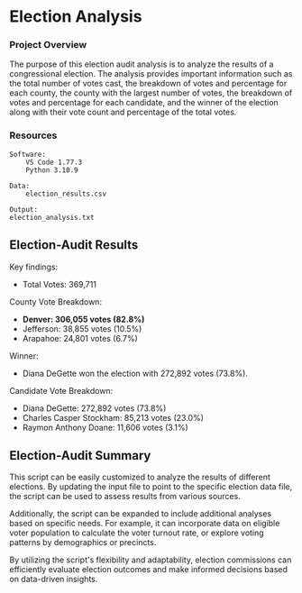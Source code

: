 # Election Analysis

### Project Overview

The purpose of this election audit analysis is to analyze the results of a congressional election. The analysis provides important information such as the total number of votes cast, the breakdown of votes and percentage for each county, the county with the largest number of votes, the breakdown of votes and percentage for each candidate, and the winner of the election along with their vote count and percentage of the total votes.

### Resources

    Software:
        VS Code 1.77.3
        Python 3.10.9

    Data:
        election_results.csv

    Output:
    election_analysis.txt

## Election-Audit Results

Key findings:

* Total Votes: 369,711

County Vote Breakdown:

* **Denver: 306,055 votes (82.8%)**
* Jefferson: 38,855 votes (10.5%)
* Arapahoe: 24,801 votes (6.7%)

Winner:

* Diana DeGette won the election with 272,892 votes (73.8%).

Candidate Vote Breakdown:

* Diana DeGette: 272,892 votes (73.8%)
* Charles Casper Stockham: 85,213 votes (23.0%)
* Raymon Anthony Doane: 11,606 votes (3.1%)

## Election-Audit Summary

This script can be easily customized to analyze the results of different elections. By updating the input file to point to the specific election data file, the script can be used to assess results from various sources.

Additionally, the script can be expanded to include additional analyses based on specific needs. For example, it can incorporate data on eligible voter population to calculate the voter turnout rate, or explore voting patterns by demographics or precincts.

By utilizing the script's flexibility and adaptability, election commissions can efficiently evaluate election outcomes and make informed decisions based on data-driven insights.
